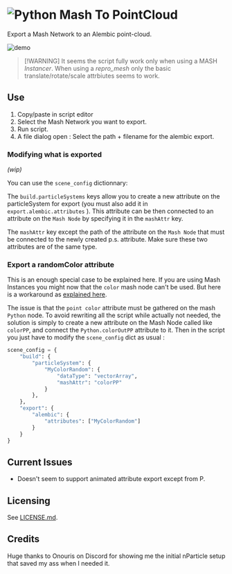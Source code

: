 # ![Python](https://img.shields.io/badge/type-Python-yellow) Mash To PointCloud

Export a Mash Network to an Alembic point-cloud.

![demo](./demo.gif)

> [!WARNING] It seems the script fully work only when using a MASH _Instancer_.
> When using a _repro_mesh_ only the basic translate/rotate/scale attrbiutes
> seems to work.

## Use

1. Copy/paste in script editor
2. Select the Mash Network you want to export.
3. Run script.
4. A file dialog open : Select the path + filename for the alembic export.

### Modifying what is exported

_(wip)_

You can use the `scene_config` dictionnary:

The `build.particleSystems` keys allow you to create a new attribute on the 
particleSystem for export (you must also add it in `export.alembic.attributes`
). This attribute can be then connected to an attribute on the `Mash Node` by
specifying it in the `mashAttr` key.

The `mashAttr` key except the path of the attribute on the `Mash Node` that
must be connected to the newly created p.s. attribute. Make sure these two
attributes are of the same type. 

### Export a randomColor attribute

This is an enough special case to be explained here. If you are using Mash
Instances you might now that the `color` mash node can't be used. But here is 
a workaround as [explained here](https://redshift.maxon.net/topic/24542/maya-making-mash-color-node-working-with-instances-probability-node).

The issue is that the `point color` attribute must be gathered on the mash
`Python` node. To avoid rewriting all the script while actually not needed,
the solution is simply to create a new attribute on the Mash Node called like
`colorPP`, and connect the `Python.colorOutPP` attribute to it. Then in 
the script you just have to modify the `scene_config` dict as usual :
```python
scene_config = {
    "build": {
        "particleSystem": {
            "MyColorRandom": {
                "dataType": "vectorArray",
                "mashAttr": "colorPP"
            }
        },
    },
    "export": {
        "alembic": {
            "attributes": ["MyColorRandom"]
        }
    }   
}
```

## Current Issues

- Doesn't seem to support animated attribute export except from P.

## Licensing

See [LICENSE.md](./LICENSE.md).

## Credits

Huge thanks to Onouris on Discord for showing me the initial nParticle setup 
that saved my ass when I needed it.